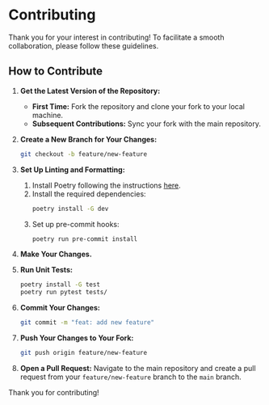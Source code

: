 # Contributing

Thank you for your interest in contributing! To facilitate a smooth collaboration, please follow these guidelines.

## How to Contribute

1. **Get the Latest Version of the Repository:**
    - **First Time:** Fork the repository and clone your fork to your local machine.
    - **Subsequent Contributions:** Sync your fork with the main repository.

2. **Create a New Branch for Your Changes:**
    ```bash
    git checkout -b feature/new-feature
    ```

3. **Set Up Linting and Formatting:**
   1. Install Poetry following the instructions [here](https://python-poetry.org/docs/#installation).
   2. Install the required dependencies:
       ```bash
       poetry install -G dev
       ```
   3. Set up pre-commit hooks:
       ```bash
       poetry run pre-commit install
       ```

4. **Make Your Changes.**

5. **Run Unit Tests:**
    ```bash
    poetry install -G test
    poetry run pytest tests/
    ```

6. **Commit Your Changes:**
    ```bash
    git commit -m "feat: add new feature"
    ```

7. **Push Your Changes to Your Fork:**
    ```bash
    git push origin feature/new-feature
    ```

8. **Open a Pull Request:**
   Navigate to the main repository and create a pull request from your `feature/new-feature` branch to the `main` branch.

Thank you for contributing!
